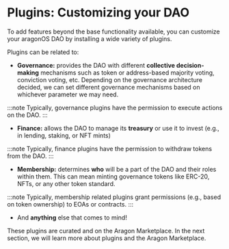 # Plugins: Customizing your DAO

To add features beyond the base functionality available, you can customize your aragonOS DAO by installing a wide variety of plugins.

Plugins can be related to:

- **Governance:** provides the DAO with different **collective decision-making** mechanisms such as token or address-based majority voting, conviction voting, etc. Depending on the governance architecture decided, we can set different governance mechanisms based on whichever parameter we may need.
    
:::note
Typically, governance plugins have the permission to execute actions on the DAO.
:::
    
- **Finance:** allows the DAO to manage its **treasury** or use it to invest (e.g., in lending, staking, or NFT mints)


:::note
Typically, finance plugins have the permission to withdraw tokens from the DAO.
:::
    
- **Membership:** determines **who** will be a part of the DAO and their roles within them. This can mean minting governance tokens like ERC-20, NFTs, or any other token standard.
    
:::note
Typically, membership related plugins grant permissions (e.g., based on token ownership) to EOAs or contracts.
:::
    
- And **anything** else that comes to mind!

These plugins are curated and on the Aragon Marketplace. In the next section, we will learn more about plugins and the Aragon Marketplace.